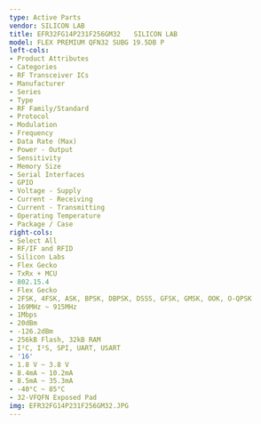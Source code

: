 ```yaml
---
type: Active Parts
vendor: SILICON LAB
title: EFR32FG14P231F256GM32　　SILICON LAB
model: FLEX PREMIUM QFN32 SUBG 19.5DB P
left-cols:
- Product Attributes
- Categories
- RF Transceiver ICs
- Manufacturer
- Series
- Type
- RF Family/Standard
- Protocol
- Modulation
- Frequency
- Data Rate (Max)
- Power - Output
- Sensitivity
- Memory Size
- Serial Interfaces
- GPIO
- Voltage - Supply
- Current - Receiving
- Current - Transmitting
- Operating Temperature
- Package / Case
right-cols:
- Select All
- RF/IF and RFID
- Silicon Labs
- Flex Gecko
- TxRx + MCU
- 802.15.4
- Flex Gecko
- 2FSK, 4FSK, ASK, BPSK, DBPSK, DSSS, GFSK, GMSK, OOK, O-QPSK
- 169MHz ~ 915MHz
- 1Mbps
- 20dBm
- -126.2dBm
- 256kB Flash, 32kB RAM
- I²C, I²S, SPI, UART, USART
- '16'
- 1.8 V ~ 3.8 V
- 8.4mA ~ 10.2mA
- 8.5mA ~ 35.3mA
- -40°C ~ 85°C
- 32-VFQFN Exposed Pad
img: EFR32FG14P231F256GM32.JPG
---
```

